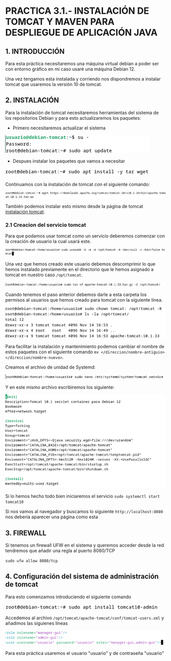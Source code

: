 # PRACTICA 3.1.- INSTALACIÓN DE TOMCAT Y MAVEN PARA DESPLIEGUE DE APLICACIÓN JAVA

## 1. INTRODUCCIÓN

Para esta práctica necesitaremos una máquina virtual debian a poder ser con entorno gráfico en mi caso 
usaré una máquina Debian 12.

Una vez tengamos esta instalada y corriendo nos dispondremos a instalar tomcat que usaremos la versión 10 de tomcat.

## 2. INSTALACIÓN

Para la instalación de tomcat necesitaremos herramientas del sistema de los repositorios Debian y para esto actualizaremos los paquetes:

- Primero necesitaremos actualizar el sistema

![`actualizacion de herramientas`](./assets/imagenes/fotos3.1/actualizar.png)

- Despues instalar los paquetes que vamos a necesitar

![`instalacion de paquetes`](./assets/imagenes/fotos3.1/paquetes.png)

Continuamos con la instalación de tomcat con el siguiente comando:

![``instalación de tomcat``](./assets/imagenes/fotos3.1/descarga-tomcat.png)

También podemos instalar esto mismo desde la página de tomcat [instalación tomcat](https://tomcat.apache.org/download-10.cgi).

### 2.1 Creacion del servicio tomcat

Para que podamos usar tomcat como un servicio deberemos comenzar con la creación de usuario la cual usará este.

![creación de usuario tomcat](./assets/imagenes/fotos3.1/usuario_tomcat.png)

Una vez que hemos creado este usuario debemos descomprimir lo que hemos instalado previamente en el directorio que le hemos asignado a tomcat en nuestro caso ``/opt/tomcat``.

![Descompresion de paquetes](./assets/imagenes/fotos3.1/paquetes-tomcat.png)

Cuando tenemos el paso anterior debemos darle a esta carpeta los permisos al usuarios que hemos creado para tomcat con la siguiente línea.

![Permisos para tomcat](./assets/imagenes/fotos3.1/permisos-tomcat.png)

Para facilitar la instalación y mantenimiento podemos cambiar el nombre de estos paquetes con el siguiente comando `mv </direccion/nombre-antiguio> </direccion/nombre-nuevo>`.

Creamos el archivo de unidad de Systemd:

![Archivo unidad Systemd](./assets/imagenes/fotos3.1/creacion_archivo_sistema.png)

Y en este mismo archivo escribiremos los siguiente:

![Contenido archivo sistemctl](./assets/imagenes/fotos3.1/contenido_archivo_sistema.png)

Si lo hemos hecho todo bien iniciaremos el servicio `sudo systemctl start tomcat10`

Si nos vamos al navegador y buscamos lo siguiente `http://localhost:8080` nos debería aparecer una página como esta
 

## 3. FIREWALL

Si tenemos un firewall UFW en el sistema y queremos acceder desde la red tendremos que añadir una regla al puerto 8080/TCP

`sudo ufw allow 8080/tcp`

## 4. Configuración del sistema de administración de tomcat

Para esto comenzamos introduciendo el siguiente comando

![`sudo apt install tomcat10-manager`](./assets/imagenes/fotos3.1/tomcat10-manager.png)

Accedemos al archivo `/opt/tomcat/apache-tomcat/conf/tomcat-users.xml` y añadimos las siguienes líneas

![usuario](./assets/imagenes/fotos3.1/usuario.png)

Para esta práctica usaremos el usuario "usuario" y de contraseña "usuario"




